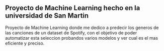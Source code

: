 ## Proyecto de Machine Learning hecho en la universidad de San Martin

Proyecto de Machine Learning donde me dedico a predecir los generos de las canciones de un dataset de Spotify, con el objetivo de poder automatizar esta seleccion probandos varios modelos y ver cual es el mas eficiente y preciso.